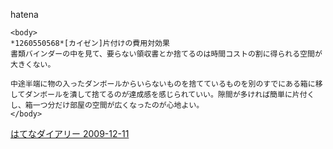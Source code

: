 
hatena

```
<body>
*1260550568*[カイゼン]片付けの費用対効果
書類バインダーの中を見て、要らない領収書とか捨てるのは時間コストの割に得られる空間が大きくない。

中途半端に物の入ったダンボールからいらないものを捨てているものを別のすでにある箱に移してダンボールを潰して捨てるのが達成感を感じられていい。隙間が多ければ簡単に片付くし、箱一つ分だけ部屋の空間が広くなったのが心地よい。
</body>
```


[はてなダイアリー 2009-12-11](https://nishiohirokazu.hatenadiary.org/archive/2009/12/11)